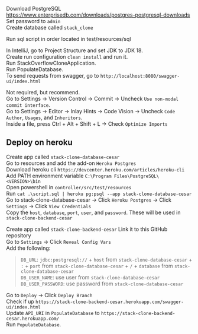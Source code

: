 Download PostgreSQL  
https://www.enterprisedb.com/downloads/postgres-postgresql-downloads  
Set password to `admin`  
Create database called `stack_clone`

Run sql script in order located in test/resources/sql

In IntelliJ, go to Project Structure and set JDK to JDK 18.  
Create run configuration `clean install` and run it.  
Run StackOverflowCloneApplication.  
Run PopulateDatabase.  
To send requests from swagger, go to `http://localhost:8080/swagger-ui/index.html`

Not required, but recommend.  
Go to Settings -> Version Control -> Commit -> Uncheck `Use non-modal commit interface`.  
Go to Settings -> Editor -> Inlay Hints -> Code Vision -> Uncheck `Code Author`, `Usages`, and `Inheritors`.  
Inside a file, press Ctrl + Alt + Shift + L -> Check `Optimize Imports`


## Deploy on heroku 
Create app called `stack-clone-database-cesar`  
Go to resources and add the add-on `Heroku Postgres`  
Download heroku cli `https://devcenter.heroku.com/articles/heroku-cli`  
Add PATH environment variable `C:\Program Files\PostgreSQL\<VERSION>\bin`  
Open powershell in `controller/src/test/resources`  
Run `cat .\script.sql | heroku pg:psql --app stack-clone-database-cesar`    
Go to stack-clone-database-cesar -> Click `Heroku Postgres` -> Click `Settings` -> Click `View Credentials`  
Copy the `host`, `database`, `port`, `user`, and `password`.  These will be used in `stack-clone-backend-cesar`

Create app called `stack-clone-backend-cesar`
Link it to this GitHub repository  
Go to `Settings` -> Click `Reveal Config Vars`  
Add the following:
>`DB_URL`: `jdbc:postgresql://` + `host` from `stack-clone-database-cesar` + `:` + `port` from `stack-clone-database-cesar` + `/` + `database` from `stack-clone-database-cesar`  
>`DB_USER_NAME`: use user from `stack-clone-database-cesar`  
>`DB_USER_PASSWORD`: use password from `stack-clone-database-cesar`

Go to `Deploy` -> Click `Deploy Branch`  
Check if up `https://stack-clone-backend-cesar.herokuapp.com/swagger-ui/index.html`  
Update `API_URI` in `PopulateDatabase` to `https://stack-clone-backend-cesar.herokuapp.com/`    
Run `PopulateDatabase`.  